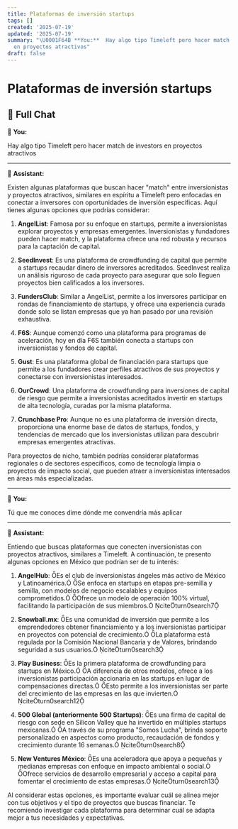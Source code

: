 ```yaml
---
title: Plataformas de inversión startups
tags: []
created: '2025-07-19'
updated: '2025-07-19'
summary: "\U0001F64B **You:**  Hay algo tipo Timeleft pero hacer match de investors
  en proyectos atractivos"
draft: false
---
```


# Plataformas de inversión startups

## 🧠 Full Chat

🙋 **You:**

Hay algo tipo Timeleft pero hacer match de investors en proyectos atractivos

---

🤖 **Assistant:**

Existen algunas plataformas que buscan hacer "match" entre inversionistas y proyectos atractivos, similares en espíritu a Timeleft pero enfocadas en conectar a inversores con oportunidades de inversión específicas. Aquí tienes algunas opciones que podrías considerar:

1. **AngelList**: Famosa por su enfoque en startups, permite a inversionistas explorar proyectos y empresas emergentes. Inversionistas y fundadores pueden hacer match, y la plataforma ofrece una red robusta y recursos para la captación de capital.

2. **SeedInvest**: Es una plataforma de crowdfunding de capital que permite a startups recaudar dinero de inversores acreditados. SeedInvest realiza un análisis riguroso de cada proyecto para asegurar que solo lleguen proyectos bien calificados a los inversores.

3. **FundersClub**: Similar a AngelList, permite a los inversores participar en rondas de financiamiento de startups, y ofrece una experiencia curada donde solo se listan empresas que ya han pasado por una revisión exhaustiva.

4. **F6S**: Aunque comenzó como una plataforma para programas de aceleración, hoy en día F6S también conecta a startups con inversionistas y fondos de capital.

5. **Gust**: Es una plataforma global de financiación para startups que permite a los fundadores crear perfiles atractivos de sus proyectos y conectarse con inversionistas interesados.

6. **OurCrowd**: Una plataforma de crowdfunding para inversiones de capital de riesgo que permite a inversionistas acreditados invertir en startups de alta tecnología, curadas por la misma plataforma.

7. **Crunchbase Pro**: Aunque no es una plataforma de inversión directa, proporciona una enorme base de datos de startups, fondos, y tendencias de mercado que los inversionistas utilizan para descubrir empresas emergentes atractivas.

Para proyectos de nicho, también podrías considerar plataformas regionales o de sectores específicos, como de tecnología limpia o proyectos de impacto social, que pueden atraer a inversionistas interesados en áreas más especializadas.

---

🙋 **You:**

Tú que me conoces dime dónde me convendría más aplicar

---

🤖 **Assistant:**

Entiendo que buscas plataformas que conecten inversionistas con proyectos atractivos, similares a Timeleft. A continuación, te presento algunas opciones en México que podrían ser de tu interés:

1. **AngelHub**: Es el club de inversionistas ángeles más activo de México y Latinoamérica. Se enfoca en startups en etapas pre-semilla y semilla, con modelos de negocio escalables y equipos comprometidos. Ofrece un modelo de operación 100% virtual, facilitando la participación de sus miembros. citeturn0search7

2. **Snowball.mx**: Es una comunidad de inversión que permite a los emprendedores obtener financiamiento y a los inversionistas participar en proyectos con potencial de crecimiento. La plataforma está regulada por la Comisión Nacional Bancaria y de Valores, brindando seguridad a sus usuarios. citeturn0search3

3. **Play Business**: Es la primera plataforma de crowdfunding para startups en México. A diferencia de otros modelos, ofrece a los inversionistas participación accionaria en las startups en lugar de compensaciones directas. Esto permite a los inversionistas ser parte del crecimiento de las empresas en las que invierten. citeturn0search12

4. **500 Global (anteriormente 500 Startups)**: Es una firma de capital de riesgo con sede en Silicon Valley que ha invertido en múltiples startups mexicanas. A través de su programa "Somos Lucha", brinda soporte personalizado en aspectos como producto, recaudación de fondos y crecimiento durante 16 semanas. citeturn0search8

5. **New Ventures México**: Es una aceleradora que apoya a pequeñas y medianas empresas con enfoque en impacto ambiental o social. Ofrece servicios de desarrollo empresarial y acceso a capital para fomentar el crecimiento de estas empresas. citeturn0search13

Al considerar estas opciones, es importante evaluar cuál se alinea mejor con tus objetivos y el tipo de proyectos que buscas financiar. Te recomiendo investigar cada plataforma para determinar cuál se adapta mejor a tus necesidades y expectativas.